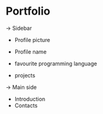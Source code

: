 # Portfolio

-> Sidebar

* Profile picture
* Profile name

* favourite programming language
* projects

-> Main side

* Introduction
* Contacts
